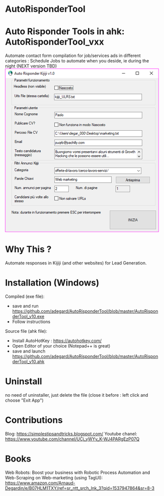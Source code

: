 # AutoRisponderTool

<h1>Auto Risponder Tools in ahk:  AutoRisponderTool_vxx </h1>
Automate contact form compilation for job/services ads in different categories :
Schedule Jobs to automate when you deside, ie during the night (NEXT version TBD)

</br>
<img src="https://raw.githubusercontent.com/adegard/AutoRisponderTool/master/screenshot.png"  align="center">

# Why This ?
Automate responses in Kijiji (and other websites) for Lead Generation. 

# Installation (Windows)

Compiled (exe file):
- save and run https://github.com/adegard/AutoRisponderTool/blob/master/AutoRisponderTool_v10.exe
- Follow instructions

Source file (ahk file):
- Install AutoHotKey : https://autohotkey.com/
- Open Editor of your choice (Notepad++ is great)
- save and launch https://github.com/adegard/AutoRisponderTool/blob/master/AutoRisponderTool_v10.ahk

# Uninstall
no need of uninstaller, just delete the file (close it before : left click and choose "Exit App") 

# Contributions
Blog: https://simplestipsandtricks.blogspot.com/
Youtube chanel: https://www.youtube.com/channel/UCj_yWYv_K-WJ4PARgEzP07Q

# Books
Web Robots: Boost your business with Robotic Process Automation and Web-Scraping on Web-marketing (using TagUI):
https://www.amazon.com/Arnaud-Degardin/e/B07HLM1TXY/ref=sr_ntt_srch_lnk_3?qid=1537947864&sr=8-3
